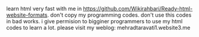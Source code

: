 learn html very fast with me in https://github.com/Wikirahbari/Ready-html-website-formats.
don't copy my programming codes.
don't use this codes in bad works.
i give permision to bigginer programmers to use my html codes to learn a lot.
please visit my weblog: mehradtaravati1.website3.me
